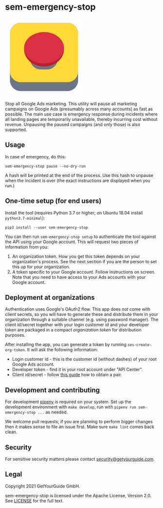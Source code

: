 # sem-emergency-stop

![Logo](doc/sem-emergency-stop.svg)

Stop all Google Ads marketing. This utility will pause all marketing campaigns on Google Ads (presumably across many accounts) as fast as possible. The main use case is emergency response during incidents where all landing pages are temporarily unavailable, thereby incurring cost without revenue. Unpausing the paused campaigns (and only those) is also supported.


## Usage

In case of emergency, do this:

```shell
sem-emergency-stop pause --no-dry-run
```

A hash will be printed at the end of the process. Use this hash to unpause when the incident is over (the exact instructions are displayed when you run.)


## One-time setup (for end users)

Install the tool (requires Python 3.7 or higher; on Ubuntu 18.04 install `python3.7-minimal`):

```shell
pip3 install --user sem-emergency-stop
```

You can then run `sem-emergency-stop setup` to authenticate the tool against the API using your Google account. This will request two pieces of information from you:

 1. An organization token. How you get this token depends on your organization's process. See the next section if you are the person to set this up for your organization.
 2. A token specific to your Google account. Follow instructions on screen. Note that you need to have access to your Ads accounts with your Google account.


## Deployment at organizations

Authentication uses Google's OAuth2 flow. This app does _not_ come with client secrets, so you will have to generate these and distribute them in your organization through a suitable channel (e.g. using password manager). The client id/secret together with your login customer id and your developer token are packaged in a compact _organization token_ for distribution purposes.

After installing the app, you can generate a token by running `ses-create-org-token`. It will ask the following information:

 * Login customer id - this is the customer id (without dashes) of your root Google Ads account.
 * Developer token - find it in your root account under "API Center".
 * Client id/secret - follow [this guide](https://developers.google.com/google-ads/api/docs/oauth/cloud-project) how to obtain a pair.


## Development and contributing

For development [pipenv](https://pipenv.kennethreitz.org/en/latest/) is required on your system. Set up the development environment with `make develop`, run with `pipenv run sem-emergency-stop ...` as needed.

We welcome pull requests; if you are planning to perform bigger changes then it makes sense to file an issue first. Make sure `make lint` comes back clean.


## Security

For sensitive security matters please contact [security@getyourguide.com](mailto:security@getyourguide.com).


## Legal

Copyright 2021 GetYourGuide GmbH.

sem-emergency-stop is licensed under the Apache License, Version 2.0. See [LICENSE](LICENSE) for the full text.
